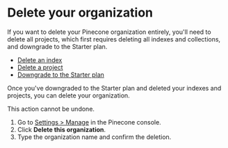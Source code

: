# Delete your organization

If you want to delete your Pinecone organization entirely, you'll need to delete all projects, which first requires deleting all indexes and collections, and downgrade to the Starter plan.

* [Delete an index](/guides/manage-data/manage-indexes#delete-an-index)
* [Delete a project](/guides/projects/manage-projects#delete-a-project)
* [Downgrade to the Starter plan](/guides/organizations/manage-billing/manage-your-billing-plan#downgrade-to-the-starter-plan)

Once you've downgraded to the Starter plan and deleted your indexes and projects, you can delete your organization.

<Note>This action cannot be undone.</Note>

1. Go to [Settings > Manage](https://app.pinecone.io/organizations/-/settings/manage) in the Pinecone console.
2. Click **Delete this organization**.
3. Type the organization name and confirm the deletion.
